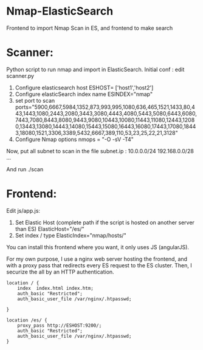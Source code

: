 Nmap-ElasticSearch
==================

Frontend to import Nmap Scan in ES, and frontend to make search 


Scanner: 
========

Python script to run nmap and import in ElasticSearch. 
Initial conf : edit scanner.py

1. Configure elasticsearch host
ESHOST= ['host1','host2'] 
2. Configure elasticSearch index name
ESINDEX="nmap"
3. set port to scan
ports="5900,6667,5984,1352,873,993,995,1080,636,465,1521,1433,80,443,1443,1080,2443,2080,3443,3080,4443,4080,5443,5080,6443,6080,7443,7080,8443,8080,9443,9080,10443,10080,11443,11080,12443,12080,13443,13080,14443,14080,15443,15080,16443,16080,17443,17080,18443,18080,1521,3306,3389,5432,6667,389,110,53,23,25,22,21,3128"
4. Configure Nmap options
nmops = "-O -sV -T4"

Now, put all subnet to scan in the file subnet.ip :
10.0.0.0/24
192.168.0.0/28
...

And run ./scan

Frontend:
=========

Edit js/app.js: 
1. Set Elastic Host (complete path if the script is hosted on another server than ES)
ElasticHost="/es/"
2. Set index / type
ElasticIndex="nmap/hosts/"

You can install this frontend where you want, it only uses JS (angularJS).

For my own purpose, I use a nginx web server hosting the frontend, and with a proxy pass that redirects every ES request to the ES cluster. 
Then, I securize the all by an HTTP authentication. 
   
    location / {
        index  index.html index.htm;
        auth_basic "Restricted";
        auth_basic_user_file /var/nginx/.htpasswd;

    }

    location /es/ {
        proxy_pass http://ESHOST:9200/;
        auth_basic "Restricted";
        auth_basic_user_file /var/nginx/.htpasswd;
    }






